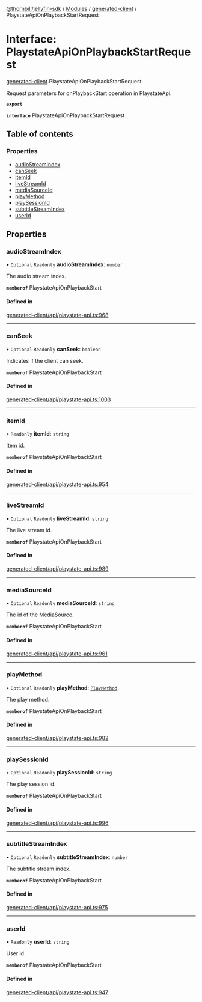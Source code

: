 [@thornbill/jellyfin-sdk](../README.md) / [Modules](../modules.md) / [generated-client](../modules/generated_client.md) / PlaystateApiOnPlaybackStartRequest

# Interface: PlaystateApiOnPlaybackStartRequest

[generated-client](../modules/generated_client.md).PlaystateApiOnPlaybackStartRequest

Request parameters for onPlaybackStart operation in PlaystateApi.

**`export`**

**`interface`** PlaystateApiOnPlaybackStartRequest

## Table of contents

### Properties

- [audioStreamIndex](generated_client.PlaystateApiOnPlaybackStartRequest.md#audiostreamindex)
- [canSeek](generated_client.PlaystateApiOnPlaybackStartRequest.md#canseek)
- [itemId](generated_client.PlaystateApiOnPlaybackStartRequest.md#itemid)
- [liveStreamId](generated_client.PlaystateApiOnPlaybackStartRequest.md#livestreamid)
- [mediaSourceId](generated_client.PlaystateApiOnPlaybackStartRequest.md#mediasourceid)
- [playMethod](generated_client.PlaystateApiOnPlaybackStartRequest.md#playmethod)
- [playSessionId](generated_client.PlaystateApiOnPlaybackStartRequest.md#playsessionid)
- [subtitleStreamIndex](generated_client.PlaystateApiOnPlaybackStartRequest.md#subtitlestreamindex)
- [userId](generated_client.PlaystateApiOnPlaybackStartRequest.md#userid)

## Properties

### audioStreamIndex

• `Optional` `Readonly` **audioStreamIndex**: `number`

The audio stream index.

**`memberof`** PlaystateApiOnPlaybackStart

#### Defined in

[generated-client/api/playstate-api.ts:968](https://github.com/thornbill/jellyfin-sdk-typescript/blob/029620a/src/generated-client/api/playstate-api.ts#L968)

___

### canSeek

• `Optional` `Readonly` **canSeek**: `boolean`

Indicates if the client can seek.

**`memberof`** PlaystateApiOnPlaybackStart

#### Defined in

[generated-client/api/playstate-api.ts:1003](https://github.com/thornbill/jellyfin-sdk-typescript/blob/029620a/src/generated-client/api/playstate-api.ts#L1003)

___

### itemId

• `Readonly` **itemId**: `string`

Item id.

**`memberof`** PlaystateApiOnPlaybackStart

#### Defined in

[generated-client/api/playstate-api.ts:954](https://github.com/thornbill/jellyfin-sdk-typescript/blob/029620a/src/generated-client/api/playstate-api.ts#L954)

___

### liveStreamId

• `Optional` `Readonly` **liveStreamId**: `string`

The live stream id.

**`memberof`** PlaystateApiOnPlaybackStart

#### Defined in

[generated-client/api/playstate-api.ts:989](https://github.com/thornbill/jellyfin-sdk-typescript/blob/029620a/src/generated-client/api/playstate-api.ts#L989)

___

### mediaSourceId

• `Optional` `Readonly` **mediaSourceId**: `string`

The id of the MediaSource.

**`memberof`** PlaystateApiOnPlaybackStart

#### Defined in

[generated-client/api/playstate-api.ts:961](https://github.com/thornbill/jellyfin-sdk-typescript/blob/029620a/src/generated-client/api/playstate-api.ts#L961)

___

### playMethod

• `Optional` `Readonly` **playMethod**: [`PlayMethod`](../enums/generated_client.PlayMethod.md)

The play method.

**`memberof`** PlaystateApiOnPlaybackStart

#### Defined in

[generated-client/api/playstate-api.ts:982](https://github.com/thornbill/jellyfin-sdk-typescript/blob/029620a/src/generated-client/api/playstate-api.ts#L982)

___

### playSessionId

• `Optional` `Readonly` **playSessionId**: `string`

The play session id.

**`memberof`** PlaystateApiOnPlaybackStart

#### Defined in

[generated-client/api/playstate-api.ts:996](https://github.com/thornbill/jellyfin-sdk-typescript/blob/029620a/src/generated-client/api/playstate-api.ts#L996)

___

### subtitleStreamIndex

• `Optional` `Readonly` **subtitleStreamIndex**: `number`

The subtitle stream index.

**`memberof`** PlaystateApiOnPlaybackStart

#### Defined in

[generated-client/api/playstate-api.ts:975](https://github.com/thornbill/jellyfin-sdk-typescript/blob/029620a/src/generated-client/api/playstate-api.ts#L975)

___

### userId

• `Readonly` **userId**: `string`

User id.

**`memberof`** PlaystateApiOnPlaybackStart

#### Defined in

[generated-client/api/playstate-api.ts:947](https://github.com/thornbill/jellyfin-sdk-typescript/blob/029620a/src/generated-client/api/playstate-api.ts#L947)
